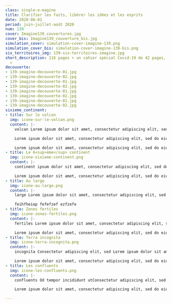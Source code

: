 ```yaml
---
class: single-e-magine
title: Clarifier les faits, libérer les idées et les esprits
date: 2020-06-01
period: juin-juillet-août 2020
num: 139
cover: Imagine139_couvertures.jpg
cover_bis: Imagine139_couverture_bis.jpg
simulation_cover: simulation-cover-imagine-139.png
simulation_cover_bis: simulation-cover-imagine-139-bis.png
six_territoires_img: 139-six-territoires-imagine.jpg
short_description: 116 pages + un cahier spécial Covid-19 de 42 pages, « Changer d’ère
  »
decouverte:
- 139-imagine-decouverte-01.jpg
- 139-imagine-decouverte-02.jpg
- 139-imagine-decouverte-01.jpg
- 139-imagine-decouverte-02.jpg
- 139-imagine-decouverte-01.jpg
- 139-imagine-decouverte-02.jpg
- 139-imagine-decouverte-01.jpg
- 139-imagine-decouverte-02.jpg
sixieme_continent:
- title: Sur le volcan
  img: icone-sur-le-volcan.png
  content: |-
    volcan Lorem ipsum dolor sit amet, consectetur adipiscing elit, sed do eiusmod tempor incididunt ut. Lorem ipsum dolor sit amet, consectetur adipiscing elit, sed do eiusmod tempor incididunt ut.

    Lorem ipsum dolor sit amet, consectetur adipiscing elit, sed do eiusmod tempor incididunt ut.Lorem ipsum dolor sit amet, consectetur adipiscing elit, sed do eiusmod tempor incididunt ut.Lorem ipsum dolor sit amet, consectetur adipiscing elit, sed do eiusmod tempor incididunt ut.Lorem ipsum dolor sit amet, consectetur adipiscing elit, sed do eiusmod tempor incididunt ut.Lorem ipsum dolor sit amet, consectetur adipiscing elit, sed do eiusmod tempor incididunt ut.

    Lorem ipsum dolor sit amet, consectetur adipiscing elit, sed do eiusmod tempor incididunt ut.
- title: Le 6<sup>ème</sup> continent
  img: icone-sixieme-continent.png
  content: |-
    continent ipsum dolor sit amet, consectetur adipiscing elit, sed do eiusmod tempor incididunt ut, sed do eiusmod tempor incididunt ut. Lorem ipsum dolor sit amet, consectetur adipiscing elit, sed do eiusmod tempor incididunt ut.

    Lorem ipsum dolor sit amet, consectetur adipiscing elit, sed do eiusmod tempor incididunt ut.Lorem ipsum dolor sit amet, consectetur adipiscing elit, sed do eiusmod tempor incididunt ut.Lorem ipsum dolor sit amet, consectetur adipiscing elit, sed do eiusmod tempor incididunt ut.Lorem ipsum dolor sit amet, consectetur adipiscing elit, sed do eiusmod tempor incididunt ut.Lorem ipsum dolor sit amet, consectetur adipiscing elit, sed do eiusmod tempor incididunt ut.
- title: Au large
  img: icone-au-large.png
  content: |-
    large Lorem ipsum dolor sit amet, consectetur adipiscing elit, sed do eiusmod tempor incididunt ut, sed do eiusmod tempor incididunt ut. Lorem ipsum dolor sit amet, consectetur adipiscing elit, sed do eiusmod tempor incididunt ut.

    feihfheiop fefefzef ezfzefe
- title: Zones fertiles
  img: icone-zones-fertiles.png
  content: |-
    fertiles Lorem ipsum dolor sit amet, consectetur adipiscing elit, sed do eiusmod tempor incididunt ut, sed do eiusmod tempor incididunt ut. Lorem ipsum dolor sit amet, consectetur adipiscing elit, sed do eiusmod tempor incididunt ut.

    Lorem ipsum dolor sit amet, consectetur adipiscing elit, sed do eiusmod tempor incididunt ut, sed do eiusmod tempor incididunt ut. Lorem ipsum dolor sit amet, consectetur adipiscing elit, sed do eiusmod tempor incididunt ut.
- title: Terra incognita
  img: icone-terra-incognita.png
  content: |-
    incognita Consectetur adipiscing elit, sed Lorem ipsum dolor sit amet, consectetur adipiscing elit, sed do eiusmod tempor incididunt ut, sed do eiusmod tempor incididunt ut. Lorem ipsum dolor sit amet, consectetur adipiscing elit, sed do eiusmod tempor incididunt ut.

    Lorem ipsum dolor sit amet, consectetur adipiscing elit, sed do eiusmod tempor incididunt ut, sed do eiusmod tempor incididunt ut. Lorem ipsum dolor sit amet, consectetur adipiscing elit, sed do eiusmod tempor incididunt ut.
- title: Les confluents
  img: icone-les-confluents.png
  content: |-
    confluents Od tempor incididunt utConsectetur adipiscing elit, sed Lorem ipsum dolor sit amet, consectetur adipiscing elit, sed do eiusmod tempor incididunt ut, sed do eiusmod tempor incididunt ut. Lorem ipsum dolor sit amet, consectetur adipiscing elit, sed do eiusmod tempor incididunt ut.

    Lorem ipsum dolor sit amet, consectetur adipiscing elit, sed do eiusmod tempor incididunt ut, sed do eiusmod tempor incididunt ut. Lorem ipsum dolor sit amet, consectetur adipiscing elit, sed do eiusmod tempor incididunt ut.

---
```


